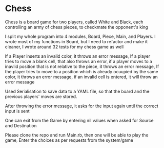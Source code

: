 # Chess
Chess is a board game for two players, called White and Black, each controlling an army of chess pieces, to checkmate the opponent's king

I split my whole program into 4 modules,  Board, Piece, Main, and Players.  I wrote most of my functions in Board, but I need to refactor and make it cleaner, I wrote around 32 tests for my chess game as well 

If a Player inserts an invalid color, it throws an error message, If a player tries to move a blank cell, that also throws an error,  if a player moves to a inavlid position that is not relative to the piece, it throws an error message,  If the player tries to move to a position which is already ocuupied by the same color, it throws an error message, if an invalid cell is entered, it will throw an error message

Used Serialisation to save data to a YAML file, so that the board and the previous players' moves are stored. 

After throwing the error message, it asks for the input again until the correct input is sent 

One can exit from the Game by entering nil values when asked for Source and Destination 

Please clone the repo and run Main.rb, then one will be able to play the game, Enter the choices as per requests from the system/game 
